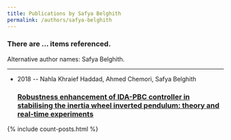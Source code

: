 ```yaml
---
title: Publications by Safya Belghith
permalink: /authors/safya-belghith
---
```


<h3 id="number-posts">There are ... items referenced.</h3>
<p id='info-authors'>Alternative author names: Safya Belghith.</p>
<hr />
<ul class="post-list">
<li><span class='post-meta'>2018 -- Nahla Khraief Haddad, Ahmed Chemori, Safya Belghith</span><h3><a class='post-link' href="{{ site.baseurl }}/robustness-enhancement-of-ida-pbc-controller-in-stabilising-the-inertia-wheel-inverted-pendulum-theory-and-real-time-experiments">Robustness enhancement of IDA-PBC controller in stabilising the inertia wheel inverted pendulum: theory and real-time experiments</a></h3></li>

</ul>
{% include count-posts.html %}
